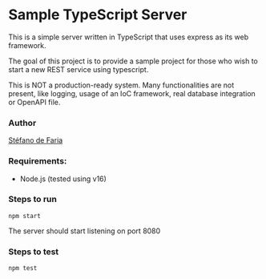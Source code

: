 # Sample TypeScript Server

This is a simple server written in TypeScript that uses express as its web framework.

The goal of this project is to provide a sample project for those who wish to start a new REST service using typescript.

This is NOT a production-ready system. Many functionalities are not present, like logging, usage of an IoC framework,
real database integration or OpenAPI file.

### Author

[Stéfano de Faria](http://github.com/stefanodefaria/)

### Requirements:

- Node.js (tested using v16)

### Steps to run

`npm start`

The server should start listening on port 8080

### Steps to test

`npm test`

